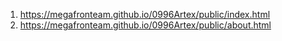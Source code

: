 1. <https://megafronteam.github.io/0996Artex/public/index.html>
2. <https://megafronteam.github.io/0996Artex/public/about.html>